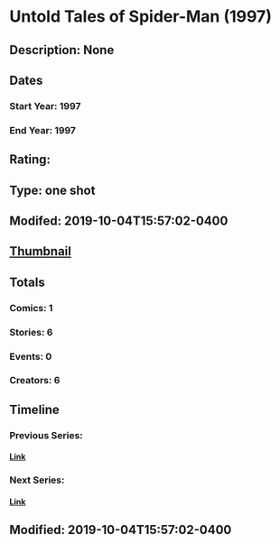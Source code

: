 # Untold Tales of Spider-Man (1997)
## Description: None
## Dates
### Start Year: 1997
### End Year: 1997
## Rating: 
## Type: one shot
## Modifed: 2019-10-04T15:57:02-0400
## [Thumbnail](http://i.annihil.us/u/prod/marvel/i/mg/b/40/image_not_available.jpg)
## Totals
### Comics: 1
### Stories: 6
### Events: 0
### Creators: 6
## Timeline
### Previous Series: 
#### [Link]()
### Next Series: 
#### [Link]()
## Modified: 2019-10-04T15:57:02-0400